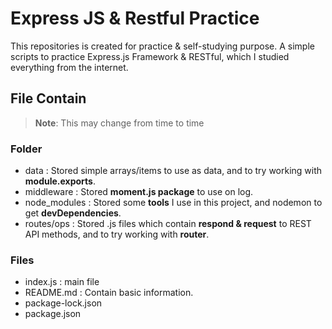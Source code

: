 # Express JS & Restful Practice
This repositories is created for practice & self-studying purpose.
A simple scripts to practice Express.js Framework & RESTful, 
which I studied everything from the internet.

## File Contain

> **Note**: This may change from time to time

### Folder

- data : Stored simple arrays/items to use as data, and to try working with **module.exports**.
- middleware : Stored **moment.js package** to use on log.
- node_modules : Stored some **tools** I use in this project, and nodemon to get **devDependencies**.
- routes/ops : Stored .js files which contain **respond & request** to REST API methods, and to try working with **router**.

### Files

- index.js : main file
- README.md : Contain basic information.
- package-lock.json
- package.json
